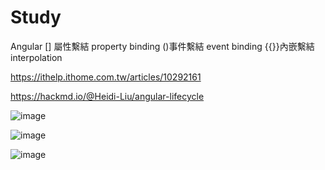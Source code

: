 # Study

Angular 
[] 屬性繫結 property binding
()事件繫結  event binding
{{}}內嵌繫結 interpolation

https://ithelp.ithome.com.tw/articles/10292161 

https://hackmd.io/@Heidi-Liu/angular-lifecycle

![image](https://user-images.githubusercontent.com/17610423/203209008-83264e16-152f-48dc-b9ff-ccb9295de535.png)

![image](https://user-images.githubusercontent.com/17610423/202995977-3ca8213a-7e9e-4811-aec0-3e53a1d2cf70.png)

![image](https://user-images.githubusercontent.com/17610423/202996195-047c3717-228b-4c01-af4c-02a132e97008.png)
